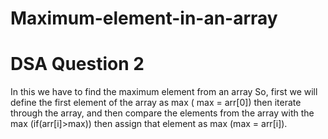 # Maximum-element-in-an-array
# DSA Question 2
In this we have to find the maximum element from an array 
So, first we will define the first element of the array as max ( max = arr[0]) 
then iterate through the array, and then compare the elements from the array with the max (if(arr[i]>max))
then assign that element as max (max = arr[i]).

